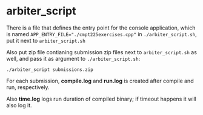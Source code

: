 # arbiter_script

There is a file that defines the entry point for the console application, which is named
`APP_ENTRY_FILE="./cmpt225exercises.cpp"`
in `./arbiter_script.sh`, 
put it next to `arbiter_script.sh`

Also put zip file contianing submission zip files next to `arbiter_script.sh` as well, and pass it as argument to `./arbiter_script.sh`:

`./arbiter_script submissions.zip`


For each submission, **compile.log** and **run.log** is created after compile and run, respectively.

Also **time.log** logs run duration of compiled binary; if timeout happens it will also log it.